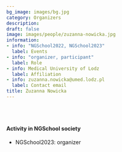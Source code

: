 ```yaml
---
bg_image: images/bg.jpg
category: Organizers
description: 
draft: false
image: images/people/zuzanna-nowicka.jpg
information:
- info: "NGSchool2022, NGSchool2023"
  label: Events
- info: "organizer, participant"
  label: Role
- info: Medical University of Lodz
  label: Affiliation
- info: zuzanna.nowicka@umed.lodz.pl
  label: Contact email
title: Zuzanna Nowicka
---
```


<br>&nbsp;
<br>

#### Activity in NGSchool society
* NGSchool2023: organizer
